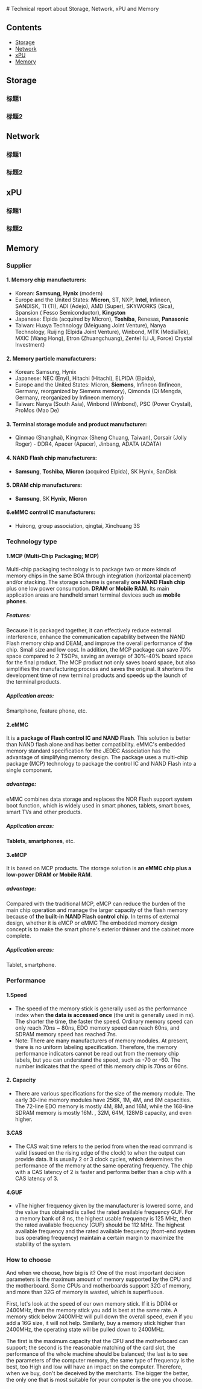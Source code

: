 ﻿﻿﻿﻿﻿﻿# Technical report about Storage, Network, xPU and Memory
## Contents
* [Storage](#Storage)
* [Network](#Network)
* [xPU](#xPU)
* [Memory](#Memory)
## Storage
### 标题1
### 标题2
## Network
### 标题1
### 标题2
## xPU
### 标题1
### 标题2
## Memory

### Supplier

#### 1. Memory chip manufacturers:
 * Korean: **Samsung**, **Hynix** (modern)
 * Europe and the United States: **Micron**, ST, NXP, **Intel**, Infineon, SANDISK, TI (TI), ADI (Adejo), AMD (Super), SKYWORKS (Sica), Spansion ( Fesso Semiconductor), **Kingston** 
 * Japanese: Elpida (acquired by Micron), **Toshiba**, Renesas, **Panasonic**
 * Taiwan: Huaya Technology (Meiguang Joint Venture), Nanya Technology, Ruijing (Elpida Joint Venture), Winbond, MTK (MediaTek), MXIC (Wang Hong), Etron (Zhuangchuang), Zentel (Li Ji, Force) Crystal Investment)
#### 2. Memory particle manufacturers:
 * Korean: Samsung, Hynix
 * Japanese: NEC (Enyi), Hitachi (Hitachi), ELPIDA (Elpida),
 * Europe and the United States: Micron, **Siemens**, Infineon (Infineon, Germany, reorganized by Siemens memory), Qimonda (Qi Mengda, Germany, reorganized by Infineon memory)
 * Taiwan: Nanya (South Asia), Winbond (Winbond), PSC (Power Crystal), ProMos (Mao De)
#### 3. Terminal storage module and product manufacturer:

 * Qinmao (Shanghai), Kingmax (Sheng Chuang, Taiwan), Corsair (Jolly Roger) - DDR4, Apacer (Apacer), Jinbang, ADATA (ADATA)

#### 4. NAND Flash chip manufacturers:

 * **Samsung**, **Toshiba**, **Micron** (acquired Elpida), SK Hynix, SanDisk

#### 5. DRAM chip manufacturers:

 * **Samsung**, SK **Hynix**, **Micron**

#### 6.eMMC control IC manufacturers:

 * Huirong, group association, qingtai, Xinchuang 3S
### Technology type

#### 1.MCP (Multi-Chip Packaging; MCP)

Multi-chip packaging technology is to package two or more kinds of memory chips in the same BGA through integration (horizontal placement) and/or stacking. The storage scheme is generally **one NAND Flash chip** plus one low power consumption. **DRAM or Mobile RAM**. Its main application areas are handheld smart terminal devices such as **mobile phones**.

##### Features:

Because it is packaged together, it can effectively reduce external interference, enhance the communication capability between the NAND Flash memory chip and DEAM, and improve the overall performance of the chip. Small size and low cost. In addition, the MCP package can save 70% space compared to 2 TSOPs, saving an average of 30%-40% board space for the final product. The MCP product not only saves board space, but also simplifies the manufacturing process and saves the original. It shortens the development time of new terminal products and speeds up the launch of the terminal products.

##### Application areas:

Smartphone, feature phone, etc.


#### 2.eMMC

It is **a package of Flash control IC and NAND Flash**. This solution is better than NAND flash alone and has better compatibility. eMMC's embedded memory standard specification for the JEDEC Association has the advantage of simplifying memory design. The package uses a multi-chip package (MCP) technology to package the control IC and NAND Flash into a single component.

##### advantage:

eMMC combines data storage and replaces the NOR Flash support system boot function, which is widely used in smart phones, tablets, smart boxes, smart TVs and other products.

##### Application areas:

**Tablets**, **smartphones**, etc.

#### 3.eMCP

It is based on MCP products. The storage solution is **an eMMC chip plus a low-power DRAM or Mobile RAM**.

##### advantage:

Compared with the traditional MCP, eMCP can reduce the burden of the main chip operation and manage the larger capacity of the flash memory because of **the built-in NAND Flash control chip**. In terms of external design, whether it is eMCP or eMMC The embedded memory design concept is to make the smart phone's exterior thinner and the cabinet more complete.

##### Application areas:

Tablet, smartphone.

### Performance
#### 1.Speed
 * The speed of the memory stick is generally used as the performance index when **the data is accessed once** (the unit is generally used in ns). The shorter the time, the faster the speed. Ordinary memory speed can only reach 70ns ~ 80ns, EDO memory speed can reach 60ns, and SDRAM memory speed has reached 7ns.
  * Note: There are many manufacturers of memory modules. At present, there is no uniform labeling specification. Therefore, the memory performance indicators cannot be read out from the memory chip labels, but you can understand the speed, such as -70 or -60. The number indicates that the speed of this memory chip is 70ns or 60ns.
#### 2. Capacity
 * There are various specifications for the size of the memory module. The early 30-line memory modules have 256K, 1M, 4M, and 8M capacities. The 72-line EDO memory is mostly 4M, 8M, and 16M, while the 168-line SDRAM memory is mostly 16M. , 32M, 64M, 128MB capacity, and even higher. 
#### 3.CAS
 * The CAS wait time refers to the period from when the read command is valid (issued on the rising edge of the clock) to when the output can provide data. It is usually 2 or 3 clock cycles, which determines the performance of the memory at the same operating frequency. The chip with a CAS latency of 2 is faster and performs better than a chip with a CAS latency of 3.
#### 4.GUF
 * vThe higher frequency given by the manufacturer is lowered some, and the value thus obtained is called the rated available frequency GUF. For a memory bank of 8 ns, the highest usable frequency is 125 MHz, then the rated available frequency (GUF) should be 112 MHz. The highest available frequency and the rated available frequency (front-end system bus operating frequency) maintain a certain margin to maximize the stability of the system.

### How to choose

And when we choose, how big is it? One of the most important decision parameters is the maximum amount of memory supported by the CPU and the motherboard. Some CPUs and motherboards support 32G of memory, and more than 32G of memory is wasted, which is superfluous.

First, let's look at the speed of our own memory stick. If it is DDR4 or 2400MHz, then the memory stick you add is best at the same rate. A memory stick below 2400MHz will pull down the overall speed, even if you add a 16G size, it will not help. Similarly, buy a memory stick higher than 2400MHz, the operating state will be pulled down to 2400MHz.

The first is the maximum capacity that the CPU and the motherboard can support; the second is the reasonable matching of the card slot, the performance of the whole machine should be balanced; the last is to see the parameters of the computer memory, the same type of frequency is the best, too High and low will have an impact on the computer. Therefore, when we buy, don't be deceived by the merchants. The bigger the better, the only one that is most suitable for your computer is the one you choose.






